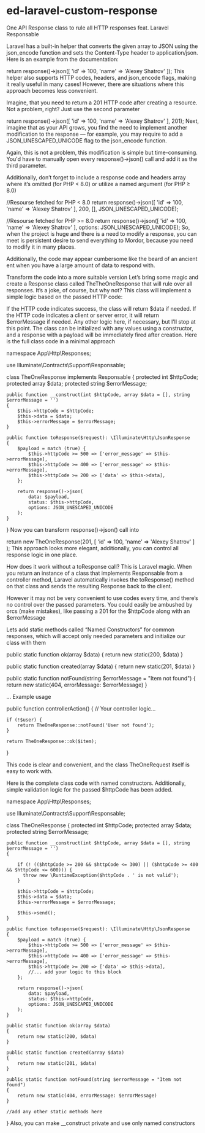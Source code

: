 # ed-laravel-custom-response
One API Response class to rule all HTTP responses feat. Laravel Responsable

Laravel has a built-in helper that converts the given array to JSON using the json_encode function and sets the Content-Type header to application/json. Here is an example from the documentation:

return response()->json([
    'id' => 100,
    'name' => 'Alexey Shatrov'
]);
This helper also supports HTTP codes, headers, and json_encode flags, making it really useful in many cases! However, there are situations where this approach becomes less convenient.

Imagine, that you need to return a 201 HTTP code after creating a resource. Not a problem, right? Just use the second parameter

return response()->json([
    'id' => 100,
    'name' => 'Alexey Shatrov'
], 201);
Next, imagine that as your API grows, you find the need to implement another modification to the response — for example, you may require to add a JSON_UNESCAPED_UNICODE flag to the json_encode function.

Again, this is not a problem, this modification is simple but time-consuming. You'd have to manually open every response()->json() call and add it as the third parameter.

Additionally, don’t forget to include a response code and headers array where it’s omitted (for PHP < 8.0) or utilize a named argument (for PHP ≥ 8.0)

//Resourse fetched for PHP < 8.0
return response()->json([
    'id' => 100,
    'name' => 'Alexey Shatrov'
], 200, [], JSON_UNESCAPED_UNICODE);

//Resourse fetched for PHP >= 8.0
return response()->json([
    'id' => 100,
    'name' => 'Alexey Shatrov'
], options: JSON_UNESCAPED_UNICODE);
So, when the project is huge and there is a need to modify a response, you can meet is persistent desire to send everything to Mordor, because you need to modify it in many places.

Additionally, the code may appear cumbersome like the beard of an ancient ent when you have a large amount of data to respond with.

Transform the code into a more suitable version
Let’s bring some magic and create a Response class called TheTheOneResponse that will rule over all responses. It’s a joke, of course, but why not? This class will implement a simple logic based on the passed HTTP code:

If the HTTP code indicates success, the class will return $data if needed.
If the HTTP code indicates a client or server error, it will return $errorMessage if needed.
Any other logic here, if necessary, but I’ll stop at this point.
The class can be initialized with any values using a constructor, and a response with a payload will be immediately fired after creation. Here is the full class code in a minimal approach

namespace App\Http\Responses;

use Illuminate\Contracts\Support\Responsable;

class TheOneResponse implements Responsable
{
    protected int $httpCode;
    protected array $data;
    protected string $errorMessage;

    public function __construct(int $httpCode, array $data = [], string $errorMessage = '')
    {
        $this->httpCode = $httpCode;
        $this->data = $data;
        $this->errorMessage = $errorMessage;
    }
    
    public function toResponse($request): \Illuminate\Http\JsonResponse
    {
        $payload = match (true) {
            $this->httpCode >= 500 => ['error_message' => $this->errorMessage],
            $this->httpCode >= 400 => ['error_message' => $this->errorMessage],
            $this->httpCode >= 200 => ['data' => $this->data],
        };

        return response()->json(
            data: $payload,
            status: $this->httpCode,
            options: JSON_UNESCAPED_UNICODE
        );
    }
}
Now you can transform response()->json() call into

return new TheOneResponse(201, 
    [
        'id' => 100,
        'name' => 'Alexey Shatrov'
    ]
);
This approach looks more elegant, additionally, you can control all response logic in one place.

How does it work without a toResponse call? This is Laravel magic. When you return an instance of a class that implements Responsable from a controller method, Laravel automatically invokes the toResponse() method on that class and sends the resulting Response back to the client.

However it may not be very convenient to use codes every time, and there’s no control over the passed parameters. You could easily be ambushed by orcs (make mistakes), like passing a 201 for the $httpCode along with an $errorMessage

Lets add static methods called “Named Constructors” for common responses, which will accept only needed parameters and initialize our class with them

public static function ok(array $data)
{
    return new static(200, $data)
}

public static function created(array $data)
{
    return new static(201, $data)
}

public static function notFound(string $errorMessage = "Item not found")
{
    return new static(404, errorMessage: $errorMessage)
}

...
Example usage

public function controllerAction()
{
    // Your controller logic...
  
    if (!$user) {
        return TheOneResponse::notFound('User not found');
    }

    return TheOneResponse::ok($item);
}

This code is clear and convenient, and the class TheOneRequest itself is easy to work with.

Here is the complete class code with named constructors. Additionally, simple validation logic for the passed $httpCode has been added.

namespace App\Http\Responses;

use Illuminate\Contracts\Support\Responsable;

class TheOneResponse
{
    protected int $httpCode;
    protected array $data;
    protected string $errorMessage;

    public function __construct(int $httpCode, array $data = [], string $errorMessage = '')
    {

        if (! (($httpCode >= 200 && $httpCode <= 300) || ($httpCode >= 400 && $httpCode <= 600))) {
          throw new \RuntimeException($httpCode . ' is not valid');
        }

        $this->httpCode = $httpCode;
        $this->data = $data;
        $this->errorMessage = $errorMessage;

        $this->send();
    }
    
    public function toResponse($request): \Illuminate\Http\JsonResponse
    {
        $payload = match (true) {
            $this->httpCode >= 500 => ['error_message' => $this->errorMessage],
            $this->httpCode >= 400 => ['error_message' => $this->errorMessage],
            $this->httpCode >= 200 => ['data' => $this->data],
            //... add your logic to this block
        };

        return response()->json(
            data: $payload,
            status: $this->httpCode,
            options: JSON_UNESCAPED_UNICODE
        );
    }

    public static function ok(array $data)
    {
        return new static(200, $data)
    }
    
    public static function created(array $data)
    {
        return new static(201, $data)
    }
    
    public static function notFound(string $errorMessage = "Item not found")
    {
        return new static(404, errorMessage: $errorMessage)
    }

    //add any other static methods here

}
Also, you can make __construct private and use only named constructors

